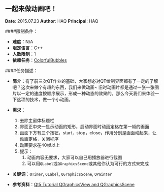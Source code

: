 一起来做动画吧！
---

**Date**: 2015.07.23
**Author**: HAQ
**Principal**: HAQ

####限制条件：

 - **难度**：N/A
 - **限定语言**：C++
 - **人数限制**：1
 - **依赖任务**：[ColorfulBubbles](ColorfulBubbles.md)

####任务描述：

 - **简介**：有了前三次QT作业的基础，大家想必对QT绘制界面都有了一定的了解吧？这次来做个有趣的东西，我们来做动画~
旧时动画片都是通过一张一张图片以一定的速度按顺序展示，形成一种动态的效果的。那么今天我们来体验一下这项的技术，做一个小动画。
 - **需求**：
	1. 去除主窗体标题栏
	2. 界面正中央一显示动画的矩形，启动界面时动画定格在第一帧的画面
	3. 画面下方有三个按钮，start，stop，close，作用分别是画面动起来，让动画定格，关闭程序
	4. 动画要求在40帧以上
	5. 提示：
		1. 动画内容无要求，大家可以自己用播放器进行截图
		2. 可以用`QLabel`或`QGraphicsScene`或其他你认为可行的方式来完成

 - **关键词**：`QTimer`, `QLabel`, `QGraphicsScene`, `QPainter`
 - **参考资料**：[Qt5 Tutorial QGraphicsView and QGraphicsScene](http://www.bogotobogo.com/Qt/Qt5_QGraphicsView_QGraphicsScene.php)

